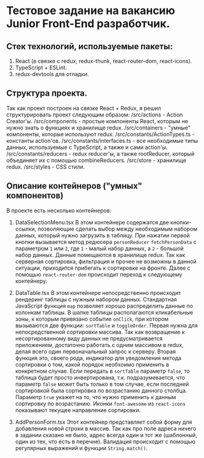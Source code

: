 # Тестовое задание на вакансию Junior Front-End разработчик.

## Стек технологий, используемые пакеты:
1. React (в связке с redux, redux-thunk, react-router-dom, react-icons).
2. TypeScript + ESLint.
3. redux-devtools для отладки.

## Структура проекта.
Так как проект построен на связке React + Redux, я решил структурировать проект следующим образом:
/src/actions - Action Creator'ы.
/src/components - простые компоненты React, которым не нужно знать о функциях и хранилище redux.
/src/containers - "умные" компоненты, которые используют redux.
/src/constants/ActionTypes.ts - константы action'ов.
/src/constants/interfaces.ts - все необходимые типы данных, используемые с TypeScript, а также и сами action'ы. 
/src/constants/reducers - redux reducer'ы, а также rootReducer, который объединяет их с помощью combineReducers.
/src/store - хранилище redux.
/src/styles - CSS стили.

## Описание контейнеров ("умных" компонентов)
В проекте есть несколько контейнеров:
1. DataSelectionMenu.tsx
В этом контейнере содержатся две кнопки-ссылки, позволяющие сделать выбор между необходимым набором данных, который нужно загрузить в таблицу.
При нажатии первой кнопки вызывается метод редюсера `personReducer` `fetchPersonData` с параметром `1` или `2`, где `1` - малый набор данных, а `2` - большой набор данных. Данные помещаются в хранилище redux. 
Так как серверная сортировка, фильтрация и прочее не возможны в данной ситуации, приходится прибегать к сортировке на фронте. 
Далее с помощью `react-router-dom` происходит переход к следующему контейнеру.

2. DataTable.tsx 
В этом контейнере непосредственно происходит рендеринг таблицы с нужным набором данных. Стандартная JavaScript функция `map` позволяет хорошо распределить данные по колонкам таблицы. 
В шапке таблицы располагаются кликабельные зоны, к которым привязано событие `onClick`, при котором вызываются две функции: `sortTable` и `toggleOrder`. Первая нужна для непосредственной сортировки массива. Так как возвращение к несортированному виду данных не предусматривается приложением, достаточно работать с одним массивом в redux, делая всего один первоначальный запрос к серверу.
Вторая функция это, своего рода, индикатор для уведомления метода сортировки о том, какой порядок необхоимо применить в конкретном случае. Если передать в `sortTable` параметр `false`, то таблица будет просто инвертирована, т.к. подразумевается, что параметр `false` может быть только в том случае, если последней сортировкой была сортировка по возрастанию данного столбца. Параметр `true` укажет на то, что нужно применить к данным сортировку по возрастанию. Иконки `font-awesome` из `react-icons` показывают текущее направление сортировки.

3. AddPersonForm.tsx
Этот контейнер представляет собой форму для добавления новой строки в массив. Так как про поле адреса ничего в задании сказано не было, адрес всегда один и тот же (шаблонный, один из тех, что есть в перечне). 
Валидация происходит с помощью регулярных выражений и функции `String.match()`.
